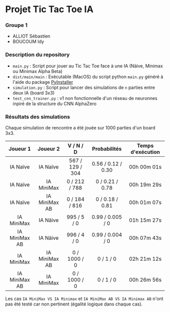 # Projet Tic Tac Toe IA

### Groupe 1

- ALLIOT Sébastien
- BOUCOUM Idy

### Description du repository

- `main.py` : Script pour jouer au Tic Tac Toe face à une IA (Näive, Minimax ou Minimax Alpha Beta)
- `dist/main/main` : Exécutable (MacOS) du script python `main.py` généré à l'aide du package [PyInstaller](http://www.pyinstaller.org/)
- `simulation.py` : Script pour lancer des simulations de `n` parties entre deux IA (board 3x3)
- `test_cnn_trainer.py` : v1 non fonctionnelle d'un réseau de neuronnes inpiré de la structure du CNN AlphaZero

### Résultats des simulations

Chaque simulation de rencontre a été jouée sur 1000 parties d'un board 3x3.

Joueur 1      | Joueur 2      | V / N / D       | Probabilités       | Temps d'exécution
:-----------: | :-----------: | :-------------: | :----------------: | :----------------:
IA Naïve      | IA Naïve      | 567 / 129 / 304 | 0.56 / 0.12 / 0.30 | 00h 00m 01s
IA Naïve      | IA MiniMax    | 0 / 212 / 788   | 0 / 0.21 / 0.78    | 00h 19m 29s
IA Naïve      | IA MiniMax AB | 0 / 184 / 816   | 0 / 0.18 / 0.81    | 00h 01m 07s
IA MiniMax    | IA Näive      | 995 / 5 / 0     | 0.99 / 0.005 / 0   | 01h 15m 27s
IA MiniMax AB | IA Näive      | 996 / 4 / 0     | 0.99 / 0.004 / 0   | 00h 07m 43s
IA MiniMax    | IA MiniMax AB | 0 / 1000 / 0    | 0 / 1 / 0          | 02h 21m 12s
IA MiniMax AB | IA MiniMax    | 0 / 1000 / 0    | 0 / 1 / 0          | 00h 26m 56s

Les cas `IA MiniMax VS IA Minimax` et `IA MiniMax AB VS IA Minimax AB` n'ont pas été testé car non pertinent (égalité logique dans chaque cas).